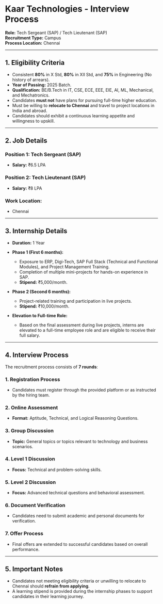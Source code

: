 # Kaar Technologies - Interview Process

**Role:** Tech Sergeant (SAP) / Tech Lieutenant (SAP)  
**Recruitment Type:** Campus  
**Process Location:** Chennai  

---

## 1. Eligibility Criteria

- Consistent **80%** in X Std, **80%** in XII Std, and **75%** in Engineering (No history of arrears).  
- **Year of Passing:** 2025 Batch.  
- **Qualification:** BE/B.Tech in IT, CSE, ECE, EEE, EIE, AI, ML, Mechanical, and Mechatronics.  
- Candidates **must not** have plans for pursuing full-time higher education.  
- Must be willing to **relocate to Chennai** and travel to project locations in India and abroad.  
- Candidates should exhibit a continuous learning appetite and willingness to upskill.  

---

## 2. Job Details

### **Position 1:** Tech Sergeant (SAP)  
- **Salary:** ₹6.5 LPA  

### **Position 2:** Tech Lieutenant (SAP)  
- **Salary:** ₹8 LPA  

### Work Location:  
- Chennai  

---

## 3. Internship Details

- **Duration:** 1 Year  
- **Phase 1 (First 6 months):**
  - Exposure to ERP, Digi-Tech, SAP Full Stack (Technical and Functional Modules), and Project Management Training.  
  - Completion of multiple mini-projects for hands-on experience in SAP.  
  - **Stipend:** ₹5,000/month.  

- **Phase 2 (Second 6 months):**
  - Project-related training and participation in live projects.  
  - **Stipend:** ₹10,000/month.  

- **Elevation to Full-time Role:**  
  - Based on the final assessment during live projects, interns are elevated to a full-time employee role and are eligible to receive their full salary.  

---

## 4. Interview Process

The recruitment process consists of **7 rounds**:

### 1. Registration Process
- Candidates must register through the provided platform or as instructed by the hiring team.  

### 2. Online Assessment  
- **Format:** Aptitude, Technical, and Logical Reasoning Questions.  

### 3. Group Discussion  
- **Topic:** General topics or topics relevant to technology and business scenarios.  

### 4. Level 1 Discussion  
- **Focus:** Technical and problem-solving skills.  

### 5. Level 2 Discussion  
- **Focus:** Advanced technical questions and behavioral assessment.  

### 6. Document Verification  
- Candidates need to submit academic and personal documents for verification.  

### 7. Offer Process  
- Final offers are extended to successful candidates based on overall performance.  

---

## 5. Important Notes

- Candidates not meeting eligibility criteria or unwilling to relocate to Chennai should **refrain from applying**.  
- A learning stipend is provided during the internship phases to support candidates in their learning journey.  

